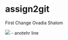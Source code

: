 # assign2git

First Change
Ovadia Shalom

<img src="https://i.imgflip.com/274vva.jpg">
- anotehr line
